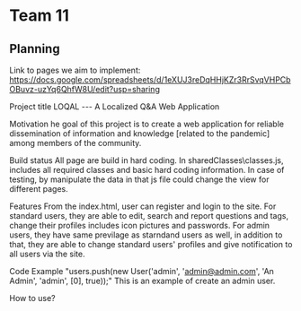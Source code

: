 # Team 11

## Planning
Link to pages we aim to implement: https://docs.google.com/spreadsheets/d/1eXUJ3reDqHHjKZr3RrSvqVHPCbOBuvz-uzYq6QhfW8U/edit?usp=sharing


Project title
LOQAL --- A Localized Q&A Web Application

Motivation
he goal of this project is to create a web application for reliable dissemination of information and knowledge [related to the pandemic] among members of the community.

Build status
All page are build in hard coding. In sharedClasses\classes.js, includes all required classes and basic hard coding information. In case of testing, by manipulate the data in that js file could change the view for different pages.

Features
From the index.html, user can register and login to the site. For standard users, they are able to edit, search and report questions and tags, change their profiles includes icon pictures and passwords. For admin users, they have same previlage as starndand users as well, in addition to that, they are able to change standard users' profiles and give notification to all users via the site. 

Code Example
"users.push(new User('admin', 'admin@admin.com', 'An Admin', 'admin', [0], true));"
This is an example of create an admin user.

How to use?

